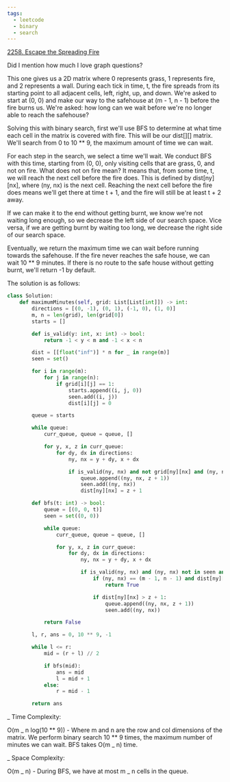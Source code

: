 ```yaml
---
tags:
  - leetcode
  - binary
  - search
---
```


<a href="https://leetcode.com/problems/escape-the-spreading-fire/">
2258. Escape the Spreading Fire</a>

Did I mention how much I love graph questions?

This one gives us a 2D matrix where 0 represents grass, 1 represents fire, and 2
represents a wall. During each tick in time, t, the fire spreads from its
starting point to all adjacent cells, left, right, up, and down. We're asked to
start at (0, 0) and make our way to the safehouse at (m - 1, n - 1) before the
fire burns us. We're asked: how long can we wait before we're no longer able to
reach the safehouse?

Solving this with binary search, first we'll use BFS to determine at what time
each cell in the matrix is covered with fire. This will be our dist[][] matrix.
We'll search from 0 to 10 \*\* 9, the maximum amount of time we can wait.

For each step in the search, we select a time we'll wait. We conduct BFS with
this time, starting from (0, 0), only visiting cells that are grass, 0, and not
on fire. What does not on fire mean? It means that, from some time, t, we will
reach the next cell before the fire does. This is defined by dist[ny][nx], where
(ny, nx) is the next cell. Reaching the next cell before the fire does means
we'll get there at time t + 1, and the fire will still be at least t + 2 away.

If we can make it to the end without getting burnt, we know we're not waiting
long enough, so we decrease the left side of our search space. Vice versa, if we
are getting burnt by waiting too long, we decrease the right side of our search
space.

Eventually, we return the maximum time we can wait before running towards the
safehouse. If the fire never reaches the safe house, we can wait 10 \*\* 9
minutes. If there is no route to the safe house without getting burnt, we'll
return -1 by default.

The solution is as follows:

```python
class Solution:
    def maximumMinutes(self, grid: List[List[int]]) -> int:
        directions = [(0, -1), (0, 1), (-1, 0), (1, 0)]
        m, n = len(grid), len(grid[0])
        starts = []

        def is_valid(y: int, x: int) -> bool:
            return -1 < y < m and -1 < x < n

        dist = [[float("inf")] * n for _ in range(m)]
        seen = set()

        for i in range(m):
            for j in range(n):
                if grid[i][j] == 1:
                    starts.append((i, j, 0))
                    seen.add((i, j))
                    dist[i][j] = 0

        queue = starts

        while queue:
            curr_queue, queue = queue, []

            for y, x, z in curr_queue:
                for dy, dx in directions:
                    ny, nx = y + dy, x + dx

                    if is_valid(ny, nx) and not grid[ny][nx] and (ny, nx) not in seen:
                        queue.append((ny, nx, z + 1))
                        seen.add((ny, nx))
                        dist[ny][nx] = z + 1

        def bfs(t: int) -> bool:
            queue = [(0, 0, t)]
            seen = set((0, 0))

            while queue:
                curr_queue, queue = queue, []

                for y, x, z in curr_queue:
                    for dy, dx in directions:
                        ny, nx = y + dy, x + dx

                        if is_valid(ny, nx) and (ny, nx) not in seen and not grid[ny][nx]:
                            if (ny, nx) == (m - 1, n - 1) and dist[ny][nx] >= z + 1:
                                return True

                            if dist[ny][nx] > z + 1:
                                queue.append((ny, nx, z + 1))
                                seen.add((ny, nx))

            return False

        l, r, ans = 0, 10 ** 9, -1

        while l <= r:
            mid = (r + l) // 2

            if bfs(mid):
                ans = mid
                l = mid + 1
            else:
                r = mid - 1

        return ans
```

\_ Time Complexity:

O(m _ n log(10 ** 9)) - Where m and n are the row and col dimensions of the
matrix. We perform binary search 10 ** 9 times, the maximum number of minutes we
can wait. BFS takes O(m _ n) time.

\_ Space Complexity:

O(m _ n) - During BFS, we have at most m _ n cells in the queue.

